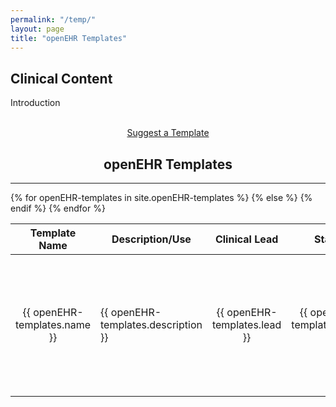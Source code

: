```yaml
---
permalink: "/temp/"
layout: page
title: "openEHR Templates"
---
```


<section class="bg-primary text-white" id="about">
      <div class="container text-center">
        <h2 class="mb-4">Clinical Content</h2>
        <p align="left">Introduction</p><br>
		<center><a class="btn btn-light btn-xl" href="mailto:info@apperta.org">Suggest a Template</a></center>
</div>
</section>

<section id="openEHR-templatess">
      <div class="container">
        <div class="row">
          <div class="col-lg-12">
            <center><h2 class="section-heading">openEHR Templates</h2>
            <hr class="my-4"></center>
  	<div style="overflow-x:auto;">	
         <table id="project" class="table table-striped table-bordered display responsive no-wrap" style="width:100%">
        <thead>
            <tr>
                <th>Template Name</th>
                <th>Description/Use</th>
                <th>Clinical Lead</th>
				<th>Status</th>
                <th>CKM Link</th>
                <th><i class="fab fa-github"></i> Git Location</th>
                <!--hidden field-->
                <th>Key Words</th>
            </tr>
        </thead>
        <tbody>
        {% for openEHR-templates in site.openEHR-templates %}
            <tr>
             <!--Template Name -->
                <td style="text-align:center; vertical-align:middle">{{ openEHR-templates.name }}</td>
            <!--Template Description-->
                <td><p>{{ openEHR-templates.description }}</p></td>
            <!--Template Clinical Lead-->
                <td style="text-align:center; vertical-align:middle">{{ openEHR-templates.lead }}</td>  
            <!--Template Status-->    
            <td style="text-align:center; vertical-align:middle">{{ openEHR-templates.status }}</td>  
            <!--Template CKM Link-->
                <td style="text-align:center; vertical-align:middle">
                {% if openEHR-templates.ckm == null %}
                {% else %}
                {% if openEHR-templates.ckm contains 'http' %}  
                <a href="{{ openEHR-templates.ckm }}" target="_blank"><i class="fas fa-globe fa-2x"></i></a>
                {% else %} 
                <a href="{{ openEHR-templates.ckm }}"><i class="fas fa-globe fa-2x"></i></a>
                {% endif %}
                {% endif %}
                </td>
            <!--Template Git Link-->
                <td style="text-align:center; vertical-align:middle">
                {% if openEHR-templates.git == null %}
                </td>
                {% else %}
                <a href="{{ openEHR-templates.git }}" target="_blank"><i class="fab fa-github fa-2x"></i></a>
                {% endif %}
                </td>
            <!--Template Keywords HIDDEN-->
                <td>{{ openEHR-templates.keywords }}</td>
            </tr>
        {% endfor %}
    </tbody>
</table>
</div>        
      </div>
	  </div>
	  </div>
    </section>
